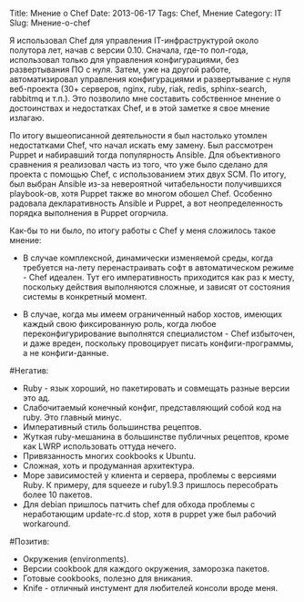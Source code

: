 Title: Мнение о Chef
Date: 2013-06-17
Tags:   Chef, Мнение
Category: IT
Slug: Мнение-о-chef

Я использовал Chef для управления IT-инфраструктурой около полутора лет, начав с
версии 0.10. Сначала, где-то пол-года, использовал только для управления конфигурациями,
без развертывания ПО с нуля. Затем, уже на другой работе, автоматизировал управления
конфигурациями и развертывание с нуля веб-проекта (30+ серверов, nginx, ruby, riak, redis,
sphinx-search, rabbitmq и т.п.).
Это позволило мне составить собственное мнение o достоинствах и недостатках Chef,
и в этой заметке я свое мнение излагаю.

По итогу вышеописанной деятельности я был настолько утомлен
недостатками Chef, что начал искать ему замену. Был рассмотрен Puppet и набиравший тогда
популярность Ansible. Для объективного сравнения я реализовал часть из того,
что уже было сделано для проекта с помощью Chef, с использованием этих двух SCM.
По итогу, был выбран Ansible из-за невероятной читабельности получившихся playbook-ов,
хотя Puppet также во многом обошел Chef. Особенно радовала декларативность Ansible и Puppet,
а вот неопределенность порядка выполнения в Puppet огорчила.

Как-бы то ни было, по итогу работы с Chef у меня сложилось такое мнение:

+ В случае комплексной, динамически изменяемой среды, когда требуется на-лету перенастраивать
софт в автоматическом режиме - Chef идеален. Тут его императивность приходится как раз к месту,
поскольку действия выполняются сложные, и зависят от состояния системы в конкретный момент.
- В случае, когда мы имеем ограниченный набор хостов, имеющих каждый свою фиксированную роль, когда
любое переконфигурирование выполнятся специалистом - Chef избыточен, и даже вреден, поскольку
провоцирует писать конфиги-программы, а не конфиги-данные.

#Негатив:

- Ruby - язык хороший, но пакетировать и совмещать разные версии это ад.
- Слабочитаемый конечный конфиг, представляющий собой код на ruby. Это главный минус.
- Императивный стиль большинства рецептов.
- Жуткая ruby-мешанина в большинстве публичных рецептов, кроме как LWRP использовать оттуда нечего.
- Привязанность многих cookbooks к Ubuntu.
- Сложная, хоть и продуманная архитектура.
- Море зависимостей у клиента и сервера, проблемы с версиями Ruby. К примеру, для squeeze и ruby1.9.3 пришлось пересобрать более 10 пакетов.
- Для debian пришлось патчить chef для обхода проблемы с неработающим update-rc.d stop, хотя в puppet уже был рабочий workaround.

#Позитив:

+ Окружения (environments).
+ Версии cookbook для каждого окружения, заморозка пакетов.
+ Готовые cookbooks, полезно для вникания.
+ Knife - отличный инстумент для любителей консоли вроде меня.
